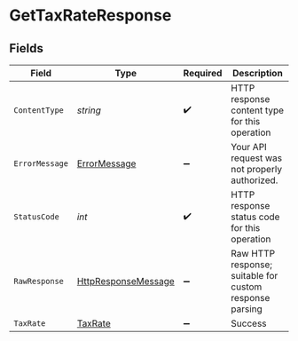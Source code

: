 # GetTaxRateResponse


## Fields

| Field                                                                                                                | Type                                                                                                                 | Required                                                                                                             | Description                                                                                                          |
| -------------------------------------------------------------------------------------------------------------------- | -------------------------------------------------------------------------------------------------------------------- | -------------------------------------------------------------------------------------------------------------------- | -------------------------------------------------------------------------------------------------------------------- |
| `ContentType`                                                                                                        | *string*                                                                                                             | :heavy_check_mark:                                                                                                   | HTTP response content type for this operation                                                                        |
| `ErrorMessage`                                                                                                       | [ErrorMessage](../../Models/Shared/ErrorMessage.md)                                                                  | :heavy_minus_sign:                                                                                                   | Your API request was not properly authorized.                                                                        |
| `StatusCode`                                                                                                         | *int*                                                                                                                | :heavy_check_mark:                                                                                                   | HTTP response status code for this operation                                                                         |
| `RawResponse`                                                                                                        | [HttpResponseMessage](https://learn.microsoft.com/en-us/dotnet/api/system.net.http.httpresponsemessage?view=net-5.0) | :heavy_minus_sign:                                                                                                   | Raw HTTP response; suitable for custom response parsing                                                              |
| `TaxRate`                                                                                                            | [TaxRate](../../Models/Shared/TaxRate.md)                                                                            | :heavy_minus_sign:                                                                                                   | Success                                                                                                              |